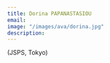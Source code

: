 ```yaml
---
title: Dorina PAPANASTASIOU
email: 
image: "/images/ava/dorina.jpg"
description:  
---
```


(JSPS, Tokyo)
